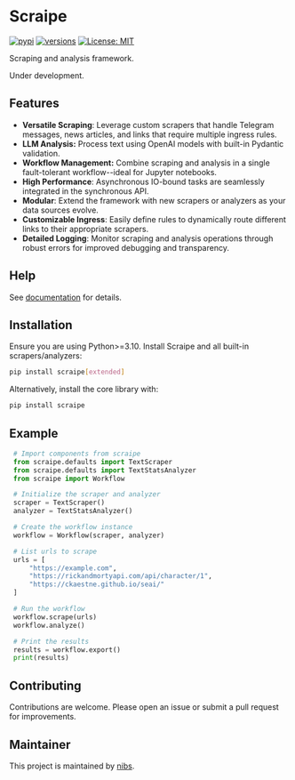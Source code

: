 # Scraipe
[![pypi](https://img.shields.io/pypi/v/scraipe.svg)](https://pypi.python.org/pypi/scraipe)
[![versions](https://img.shields.io/pypi/pyversions/scraipe.svg)](https://github.com/snpm/scraipe)
[![License: MIT](https://img.shields.io/badge/License-MIT-yellow.svg)](https://github.com/SnpM/scraipe/blob/main/LICENSE)

Scraping and analysis framework.

Under development.

## Features
- **Versatile Scraping**: Leverage custom scrapers that handle Telegram messages, news articles, and links that require multiple ingress rules.
- **LLM Analysis:** Process text using OpenAI models with built-in Pydantic validation.
- **Workflow Management:** Combine scraping and analysis in a single fault-tolerant workflow--ideal for Jupyter notebooks.
- **High Performance**: Asynchronous IO-bound tasks are seamlessly integrated in the synchronous API.
- **Modular**: Extend the framework with new scrapers or analyzers as your data sources evolve.
- **Customizable Ingress**: Easily define rules to dynamically route different links to their appropriate scrapers.
- **Detailed Logging**: Monitor scraping and analysis operations through robust errors for improved debugging and transparency.

## Help

See [documentation](https://scraipe.readthedocs.io/en/latest/) for details.

## Installation

Ensure you are using Python>=3.10. Install Scraipe and all built-in scrapers/analyzers:
```bash
pip install scraipe[extended]
```

Alternatively, install the core library with:
```bash
pip install scraipe
```

## Example

```python
 # Import components from scraipe
 from scraipe.defaults import TextScraper
 from scraipe.defaults import TextStatsAnalyzer
 from scraipe import Workflow

 # Initialize the scraper and analyzer
 scraper = TextScraper()
 analyzer = TextStatsAnalyzer()

 # Create the workflow instance
 workflow = Workflow(scraper, analyzer)

 # List urls to scrape
 urls = [
     "https://example.com",
     "https://rickandmortyapi.com/api/character/1",
     "https://ckaestne.github.io/seai/"
 ]

 # Run the workflow
 workflow.scrape(urls)
 workflow.analyze()

 # Print the results
 results = workflow.export()
 print(results)
 ```
   
## Contributing

Contributions are welcome. Please open an issue or submit a pull request for improvements.

## Maintainer
This project is maintained by [nibs](https://github.com/SnpM).
